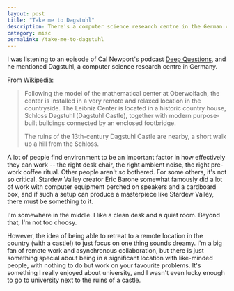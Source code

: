 ```yaml
---
layout: post
title: "Take me to Dagstuhl"
description: There's a computer science research centre in the German countryside. Life should provide more opportunities to retreat to the ruins of an old castle to study.
category: misc
permalink: /take-me-to-dagstuhl
---
```


I was listening to an episode of Cal Newport's podcast [Deep Questions](https://www.thedeeplife.com/listen), and he mentioned Dagstuhl, a computer science research centre in Germany.

From [Wikipedia](https://en.wikipedia.org/wiki/Dagstuhl):

> Following the model of the mathematical center at Oberwolfach, the center is installed in a very remote and relaxed location in the countryside. The Leibniz Center is located in a historic country house, Schloss Dagstuhl (Dagstuhl Castle), together with modern purpose-built buildings connected by an enclosed footbridge.
>
> The ruins of the 13th-century Dagstuhl Castle are nearby, a short walk up a hill from the Schloss.

A lot of people find environment to be an important factor in how effectively they can work -- the right desk chair, the right ambient noise, the right pre-work coffee ritual. Other people aren't so bothered. For some others, it's not so critical. Stardew Valley creator Eric Barone somewhat famously did a lot of work with computer equipment perched on speakers and a cardboard box, and if such a setup can produce a masterpiece like Stardew Valley, there must be something to it.

I'm somewhere in the middle. I like a clean desk and a quiet room. Beyond that, I'm not too choosy.

However, the idea of being able to retreat to a remote location in the country (with a castle!) to just focus on one thing sounds dreamy. I'm a big fan of remote work and asynchronous collaboration, but there is just something special about being in a significant location with like-minded people, with nothing to do but work on your favourite problems. It's something I really enjoyed about university, and I wasn't even lucky enough to go to university next to the ruins of a castle.
